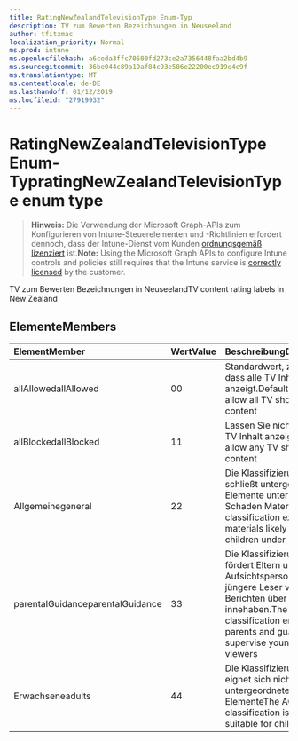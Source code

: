 ```yaml
---
title: RatingNewZealandTelevisionType Enum-Typ
description: TV zum Bewerten Bezeichnungen in Neuseeland
author: tfitzmac
localization_priority: Normal
ms.prod: intune
ms.openlocfilehash: a6ceda3ffc70500fd273ce2a7356448faa2bd4b9
ms.sourcegitcommit: 36be044c89a19af84c93e586e22200ec919e4c9f
ms.translationtype: MT
ms.contentlocale: de-DE
ms.lasthandoff: 01/12/2019
ms.locfileid: "27919932"
---
```

# <a name="ratingnewzealandtelevisiontype-enum-type"></a><span data-ttu-id="a1f7a-103">RatingNewZealandTelevisionType Enum-Typ</span><span class="sxs-lookup"><span data-stu-id="a1f7a-103">ratingNewZealandTelevisionType enum type</span></span>

> <span data-ttu-id="a1f7a-104">**Hinweis:** Die Verwendung der Microsoft Graph-APIs zum Konfigurieren von Intune-Steuerelementen und -Richtlinien erfordert dennoch, dass der Intune-Dienst vom Kunden [ordnungsgemäß lizenziert](https://go.microsoft.com/fwlink/?linkid=839381) ist.</span><span class="sxs-lookup"><span data-stu-id="a1f7a-104">**Note:** Using the Microsoft Graph APIs to configure Intune controls and policies still requires that the Intune service is [correctly licensed](https://go.microsoft.com/fwlink/?linkid=839381) by the customer.</span></span>

<span data-ttu-id="a1f7a-105">TV zum Bewerten Bezeichnungen in Neuseeland</span><span class="sxs-lookup"><span data-stu-id="a1f7a-105">TV content rating labels in New Zealand</span></span>
## <a name="members"></a><span data-ttu-id="a1f7a-106">Elemente</span><span class="sxs-lookup"><span data-stu-id="a1f7a-106">Members</span></span>
|<span data-ttu-id="a1f7a-107">Element</span><span class="sxs-lookup"><span data-stu-id="a1f7a-107">Member</span></span>|<span data-ttu-id="a1f7a-108">Wert</span><span class="sxs-lookup"><span data-stu-id="a1f7a-108">Value</span></span>|<span data-ttu-id="a1f7a-109">Beschreibung</span><span class="sxs-lookup"><span data-stu-id="a1f7a-109">Description</span></span>|
|:---|:---|:---|
|<span data-ttu-id="a1f7a-110">allAllowed</span><span class="sxs-lookup"><span data-stu-id="a1f7a-110">allAllowed</span></span>|<span data-ttu-id="a1f7a-111">0</span><span class="sxs-lookup"><span data-stu-id="a1f7a-111">0</span></span>|<span data-ttu-id="a1f7a-112">Standardwert, zulassen, dass alle TV Inhalt anzeigt.</span><span class="sxs-lookup"><span data-stu-id="a1f7a-112">Default value, allow all TV shows content</span></span>|
|<span data-ttu-id="a1f7a-113">allBlocked</span><span class="sxs-lookup"><span data-stu-id="a1f7a-113">allBlocked</span></span>|<span data-ttu-id="a1f7a-114">1</span><span class="sxs-lookup"><span data-stu-id="a1f7a-114">1</span></span>|<span data-ttu-id="a1f7a-115">Lassen Sie nicht, dass alle TV Inhalt anzeigt.</span><span class="sxs-lookup"><span data-stu-id="a1f7a-115">Do not allow any TV shows content</span></span>|
|<span data-ttu-id="a1f7a-116">Allgemeine</span><span class="sxs-lookup"><span data-stu-id="a1f7a-116">general</span></span>|<span data-ttu-id="a1f7a-117">2</span><span class="sxs-lookup"><span data-stu-id="a1f7a-117">2</span></span>|<span data-ttu-id="a1f7a-118">Die Klassifizierung G schließt untergeordnete Elemente unter 14 Schaden Materialien</span><span class="sxs-lookup"><span data-stu-id="a1f7a-118">The G classification excludes materials likely to harm children under 14</span></span>|
|<span data-ttu-id="a1f7a-119">parentalGuidance</span><span class="sxs-lookup"><span data-stu-id="a1f7a-119">parentalGuidance</span></span>|<span data-ttu-id="a1f7a-120">3</span><span class="sxs-lookup"><span data-stu-id="a1f7a-120">3</span></span>|<span data-ttu-id="a1f7a-121">Die Klassifizierung PGR fördert Eltern und Aufsichtspersonen jüngere Leser von Berichten über innehaben.</span><span class="sxs-lookup"><span data-stu-id="a1f7a-121">The PGR classification encourages parents and guardians to supervise younger viewers</span></span>|
|<span data-ttu-id="a1f7a-122">Erwachsene</span><span class="sxs-lookup"><span data-stu-id="a1f7a-122">adults</span></span>|<span data-ttu-id="a1f7a-123">4</span><span class="sxs-lookup"><span data-stu-id="a1f7a-123">4</span></span>|<span data-ttu-id="a1f7a-124">Die Klassifizierung AO eignet sich nicht für untergeordnete Elemente</span><span class="sxs-lookup"><span data-stu-id="a1f7a-124">The AO classification is not suitable for children</span></span>|




